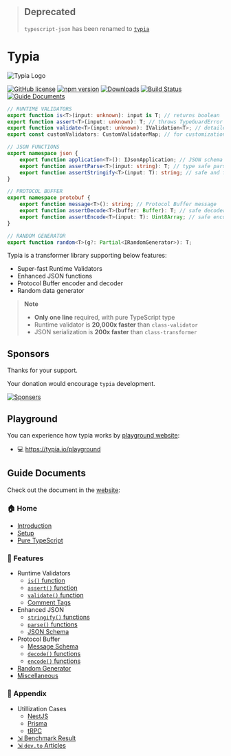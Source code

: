> ## Deprecated
> `typescript-json` has been renamed to [`typia`](https://github.com/samchon/typia)

# Typia
![Typia Logo](https://typia.io/logo.png)

[![GitHub license](https://img.shields.io/badge/license-MIT-blue.svg)](https://github.com/samchon/typia/blob/master/LICENSE)
[![npm version](https://img.shields.io/npm/v/typia.svg)](https://www.npmjs.com/package/typia)
[![Downloads](https://img.shields.io/npm/dm/typia.svg)](https://www.npmjs.com/package/typia)
[![Build Status](https://github.com/samchon/typia/workflows/build/badge.svg)](https://github.com/samchon/typia/actions?query=workflow%3Abuild)
[![Guide Documents](https://img.shields.io/badge/guide-documents-forestgreen)](https://typia.io/docs/)

```typescript
// RUNTIME VALIDATORS
export function is<T>(input: unknown): input is T; // returns boolean
export function assert<T>(input: unknown): T; // throws TypeGuardError
export function validate<T>(input: unknown): IValidation<T>; // detailed
export const customValidators: CustomValidatorMap; // for customization

// JSON FUNCTIONS
export namespace json {
    export function application<T>(): IJsonApplication; // JSON schema
    export function assertParse<T>(input: string): T; // type safe parser
    export function assertStringify<T>(input: T): string; // safe and faster
}

// PROTOCOL BUFFER
export namespace protobuf {
    export function message<T>(): string; // Protocol Buffer message
    export function assertDecode<T>(buffer: Buffer): T; // safe decoder
    export function assertEncode<T>(input: T): Uint8Array; // safe encoder
}

// RANDOM GENERATOR
export function random<T>(g?: Partial<IRandomGenerator>): T;
```

Typia is a transformer library supporting below features:

  - Super-fast Runtime Validators
  - Enhanced JSON functions
  - Protocol Buffer encoder and decoder
  - Random data generator

> **Note**
> 
> - **Only one line** required, with pure TypeScript type
> - Runtime validator is **20,000x faster** than `class-validator`
> - JSON serialization is **200x faster** than `class-transformer`





## Sponsors
Thanks for your support.

Your donation would encourage `typia` development.

[![Sponsers](https://opencollective.com/typia/badge.svg?avatarHeight=75&width=600)](https://opencollective.com/typia)



## Playground
You can experience how typia works by [playground website](https://typia.io/playground):

  - 💻 https://typia.io/playground



## Guide Documents
Check out the document in the [website](https://typia.io/docs/):

### 🏠 Home
  - [Introduction](https://typia.io/docs/)
  - [Setup](https://typia.io/docs/setup/)
  - [Pure TypeScript](https://typia.io/docs/pure/)
  
### 📖 Features
  - Runtime Validators
    - [`is()` function](https://typia.io/docs/validators/is/)
    - [`assert()` function](https://typia.io/docs/validators/assert/)
    - [`validate()` function](https://typia.io/docs/validators/validate/)
    - [Comment Tags](https://typia.io/docs/validators/tags/)
  - Enhanced JSON
    - [`stringify()` functions](https://typia.io/docs/json/stringify/)
    - [`parse()` functions](https://typia.io/docs/json/parse/)
    - [JSON Schema](https://typia.io/docs/json/schema)
  - Protocol Buffer
    - [Message Schema](https://typia.io/docs/protobuf/message)
    - [`decode()` functions](https://typia.io/docs/protobuf/decode/)
    - [`encode()` functions](https://typia.io/docs/protobuf/encode/)
  - [Random Generator](https://typia.io/docs/random/)
  - [Miscellaneous](https://typia.io/docs/miscellaneous/)

### 🔗 Appendix
  - Utillization Cases
    - [NestJS](https://typia.io/docs/utilization/nestjs/)
    - [Prisma](https://typia.io/docs/utilization/prisma/)
    - [tRPC](https://typia.io/docs/utilization/trpc/)
  - [⇲ Benchmark Result](https://github.com/samchon/typia/tree/master/benchmark/results/11th%20Gen%20Intel(R)%20Core(TM)%20i5-1135G7%20%40%202.40GHz)
  - [⇲ `dev.to` Articles](https://dev.to/samchon/series/22474)
